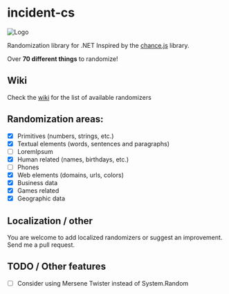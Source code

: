 # incident-cs
![Logo](http://kornelijepetak.com/incident-logo.png)

Randomization library for .NET
Inspired by the [chance.js](http://chancejs.com/) library.

Over **70 different things** to randomize!

## Wiki

Check the [wiki](https://github.com/kornelijepetak/incident-cs/wiki) for the list of available randomizers

## Randomization areas:
- [x] Primitives (numbers, strings, etc.)
- [x] Textual elements (words, sentences and paragraphs)
 - [ ] LoremIpsum
- [x] Human related (names, birthdays, etc.)
 - [ ] Phones
- [x] Web elements (domains, urls, colors)
- [x] Business data
- [x] Games related
- [x] Geographic data

## Localization / other

You are welcome to add localized randomizers or suggest an improvement. 
Send me a pull request.

## TODO / Other features
- [ ] Consider using Mersene Twister instead of System.Random
